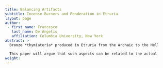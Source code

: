 ```yaml
---
title: Balancing Artifacts
subtitle: Incense-Burners and Ponderation in Etruria
layout: page
author:
 - first_name: Francesco
   last_name: De Angelis
   affiliation: Columbia University, New York
abstract: >
  Bronze *thymiateria* produced in Etruria from the Archaic to the Hellenistic age often include in their shapes components that make more or less explicit reference to specific properties of the artifacts themselves. These components can be abstract (e.g., series of superimposed discoid and lenticular elements) or figural (typically, human figures that support the stem of the *thymiaterion*; but also animals and isolated limbs such as legs). In both cases, they appear to underscore the aspects of gravity, lightness, and equilibrium.

  This paper will argue that such aspects can be related to the actual functions of the incense-burners. They thereby serve as self-conscious visual commentaries on the perceived nature of these implements. At the same time, their analysis can also shed light on the multifaceted ways in which Greek ponderation was received and understood in Etruria.
weight:
---
```

